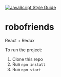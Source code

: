 [![JavaScript Style Guide](https://img.shields.io/badge/code_style-standard-brightgreen.svg)](https://standardjs.com)

# robofriends

React + Redux

To run the project:

1. Clone this repo
2. Run `npm install`
3. Run `npm start`
